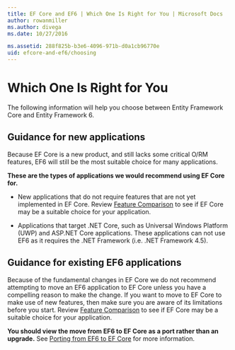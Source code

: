 ```yaml
---
title: EF Core and EF6 | Which One Is Right for You | Microsoft Docs
author: rowanmiller
ms.author: divega
ms.date: 10/27/2016

ms.assetid: 288f825b-b3e6-4096-971b-d0a1cb96770e
uid: efcore-and-ef6/choosing
---
```

# Which One Is Right for You

The following information will help you choose between Entity Framework Core and Entity Framework 6.

## Guidance for new applications

Because EF Core is a new product, and still lacks some critical O/RM features, EF6 will still be the most suitable choice for many applications.

**These are the types of applications we would recommend using EF Core for.**

* New applications that do not require features that are not yet implemented in EF Core. Review [Feature Comparison](features.md) to see if EF Core may be a suitable choice for your application.

* Applications that target .NET Core, such as Universal Windows Platform (UWP) and ASP.NET Core applications. These applications can not use EF6 as it requires the .NET Framework (i.e. .NET Framework 4.5).

## Guidance for existing EF6 applications

Because of the fundamental changes in EF Core we do not recommend attempting to move an EF6 application to EF Core unless you have a compelling reason to make the change. If you want to move to EF Core to make use of new features, then make sure you are aware of its limitations before you start. Review [Feature Comparison](features.md) to see if EF Core may be a suitable choice for your application.

**You should view the move from EF6 to EF Core as a port rather than an upgrade.** See [Porting from EF6 to EF Core](porting/index.md) for more information.
